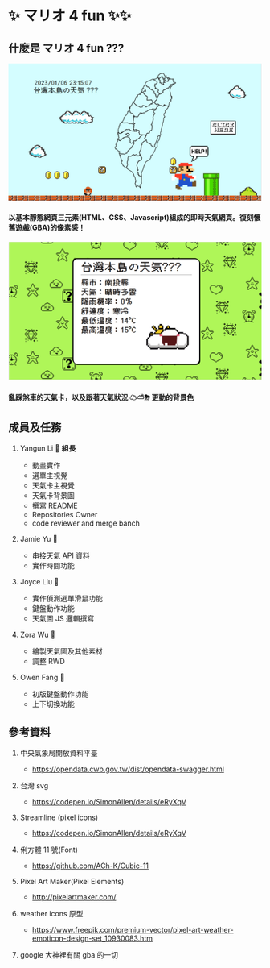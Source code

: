 # ✨ マリオ 4 fun ✨✨

## 什麼是 マリオ 4 fun ???

<img width="700" src="./assets/web.png" >

#### 以基本靜態網頁三元素(HTML、CSS、Javascript)組成的即時天氣網頁。復刻懷舊遊戲(GBA)的像素感！

<img width="700" src="./assets/weatherCard.png" >

#### 亂踩煞車的天氣卡，以及跟著天氣狀況 ☁⛅⛈ 更動的背景色

## 成員及任務

1. Yangun Li 🌟 **組長**

   - 動畫實作

   * 選單主視覺
   * 天氣卡主視覺
   * 天氣卡背景圖
   * 撰寫 README
   * Repositories Owner

   - code reviewer and merge banch

1. Jamie Yu 🌟
   - 串接天氣 API 資料
   - 實作時間功能
1. Joyce Liu 🌟
   - 實作偵測選單滑鼠功能
   - 鍵盤動作功能
   * 天氣圖 JS 邏輯撰寫
1. Zora Wu 🌟
   - 繪製天氣圖及其他素材
   - 調整 RWD
1. Owen Fang 🌟
   - 初版鍵盤動作功能
   * 上下切換功能

## 參考資料

1. 中央氣象局開放資料平臺

   - https://opendata.cwb.gov.tw/dist/opendata-swagger.html

1. 台灣 svg

   - https://codepen.io/SimonAllen/details/eRyXqV

1. Streamline (pixel icons)

   - https://codepen.io/SimonAllen/details/eRyXqV

1. 俐方體 11 號(Font)

   - https://github.com/ACh-K/Cubic-11

1. Pixel Art Maker(Pixel Elements)

   - http://pixelartmaker.com/

1. weather icons 原型

   - https://www.freepik.com/premium-vector/pixel-art-weather-emoticon-design-set_10930083.htm

1. google 大神裡有關 gba 的一切
